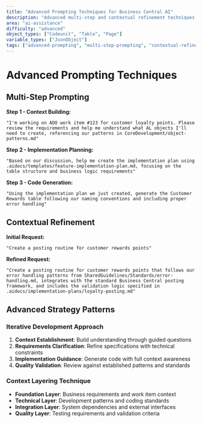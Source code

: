 ```yaml
---
title: "Advanced Prompting Techniques for Business Central AI"
description: "Advanced multi-step and contextual refinement techniques for effective AI prompting in Business Central development"
area: "ai-assistance"
difficulty: "advanced"
object_types: ["Codeunit", "Table", "Page"]
variable_types: ["JsonObject"]
tags: ["advanced-prompting", "multi-step-prompting", "contextual-refinement", "ai-techniques", "prompt-strategies"]
---
```


# Advanced Prompting Techniques

## Multi-Step Prompting

**Step 1 - Context Building:**
```
"I'm working on ADO work item #123 for customer loyalty points. Please review the requirements and help me understand what AL objects I'll need to create, referencing our patterns in CoreDevelopment/object-patterns.md"
```

**Step 2 - Implementation Planning:**
```
"Based on our discussion, help me create the implementation plan using .aidocs/templates/feature-implementation-plan.md, focusing on the table structure and business logic requirements"
```

**Step 3 - Code Generation:**
```
"Using the implementation plan we just created, generate the Customer Rewards table following our naming conventions and including proper error handling"
```

## Contextual Refinement

**Initial Request:**
```
"Create a posting routine for customer rewards points"
```

**Refined Request:**
```
"Create a posting routine for customer rewards points that follows our error handling patterns from SharedGuidelines/Standards/error-handling.md, integrates with the standard Business Central posting framework, and includes the validation logic specified in .aidocs/implementation-plans/loyalty-posting.md"
```

## Advanced Strategy Patterns

### Iterative Development Approach
1. **Context Establishment**: Build understanding through guided questions
2. **Requirements Clarification**: Refine specifications with technical constraints
3. **Implementation Guidance**: Generate code with full context awareness
4. **Quality Validation**: Review against established patterns and standards

### Context Layering Technique
- **Foundation Layer**: Business requirements and work item context
- **Technical Layer**: Development patterns and coding standards
- **Integration Layer**: System dependencies and external interfaces
- **Quality Layer**: Testing requirements and validation criteria

